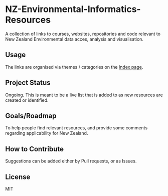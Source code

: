 # NZ-Environmental-Informatics-Resources
A collection of links to courses, websites, repositories and code relevant to New Zealand Environmental data acces, analysis and visualisation.


## Usage

The links are organised via themes / categories on the [Index page](Docs/01_Index.md).

## Project Status

Ongoing.  This is meant to be a live list that is added to as new resources are created or identified.

## Goals/Roadmap

To help people find relevant resources, and provide some comments regarding applicability for New Zealand.

## How to Contribute

Suggestions can be added either by Pull requests, or as Issues.

## License

MIT